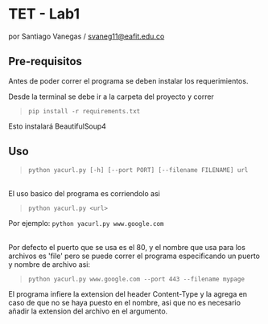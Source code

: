 # TET - Lab1
por Santiago Vanegas / svaneg11@eafit.edu.co

## Pre-requisitos
Antes de poder correr el programa se deben instalar los requerimientos.

Desde la terminal se debe ir a la carpeta del proyecto y correr

> `pip install -r requirements.txt`

Esto instalará BeautifulSoup4


## Uso
> `python yacurl.py [-h] [--port PORT] [--filename FILENAME] url`

\
El uso basico del programa es corriendolo asi

> `python yacurl.py <url>`

Por ejemplo: `python yacurl.py www.google.com`

\
Por defecto el puerto que se usa es el 80, y el nombre que usa para los archivos es 'file'
pero se puede correr el programa especificando un puerto y nombre de archivo asi:

> `python yacurl.py www.google.com --port 443 --filename mypage`


El programa infiere la extension del header Content-Type y la agrega en caso de que
no se haya puesto en el nombre, asi que no es necesario añadir la extension del archivo en el argumento.



